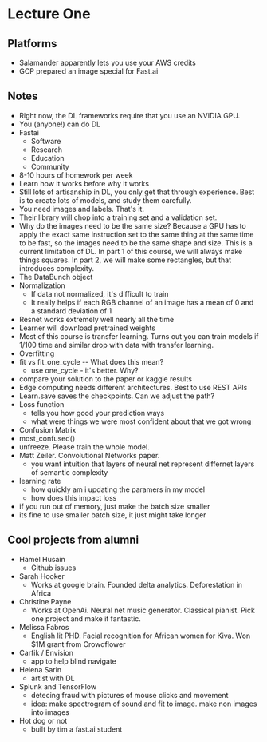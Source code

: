 # Lecture One

## Platforms
- Salamander apparently lets you use your AWS credits
- GCP prepared an image special for Fast.ai

## Notes
- Right now, the DL frameworks require that you use an NVIDIA GPU.
- You (anyone!) can do DL
- Fastai
  - Software
  - Research
  - Education
  - Community
- 8-10 hours of homework per week
- Learn how it works before why it works
- Still lots of artisanship in DL, you only get that through experience. Best is to create lots of models, and study them carefully.
- You need images and labels. That's it.
- Their library will chop into a training set and a validation set.
- Why do the images need to be the same size? Because a GPU has to apply the exact same instruction set to the same thing at the same time to be fast, so the images need to be the same shape and size. This is a current limitation of DL. In part 1 of this course, we will always make things squares. In part 2, we will make some rectangles, but that introduces complexity.
- The DataBunch object
- Normalization
  - If data not normalized, it's difficult to train
  - It really helps if each RGB channel of an image has a mean of 0 and a standard deviation of 1
- Resnet works extremely well nearly all the time
- Learner will download pretrained weights
- Most of this course is transfer learning. Turns out you can train models if 1/100 time and similar drop with data with transfer learning. 
- Overfitting
- fit vs fit_one_cycle -- What does this mean? 
  - use one_cycle - it's better. Why?
- compare your solution to the paper or kaggle results
- Edge computing needs different architectures. Best to use REST APIs
- Learn.save saves the checkpoints. Can we adjust the path?
- Loss function
  - tells you how good your prediction ways
  - what were things we were most confident about that we got wrong
- Confusion Matrix
- most_confused()
- unfreeze. Please train the whole model.
- Matt Zeiler. Convolutional Networks paper.
  - you want intuition that layers of neural net represent differnet layers of semantic complexity
- learning rate
  - how quickly am i updating the paramers in my model
  - how does this impact loss
- if you run out of memory, just make the batch size smaller
- its fine to use smaller batch size, it just might take longer


## Cool projects from alumni

- Hamel Husain
  - Github issues
- Sarah Hooker
  - Works at google brain. Founded delta analytics. Deforestation in Africa
- Christine Payne
  - Works at OpenAi. Neural net music generator. Classical pianist. Pick one project and make it fantastic.
- Melissa Fabros
  - English lit PHD. Facial recognition for African women for Kiva. Won $1M grant from Crowdflower
- Carfik / Envision
  - app to help blind navigate
- Helena Sarin
  - artist with DL
- Splunk and TensorFlow
  - detecing fraud with pictures of mouse clicks and movement
  - idea: make spectrogram of sound and fit to image. make non images into images
- Hot dog or not
  - built by tim a fast.ai student 
